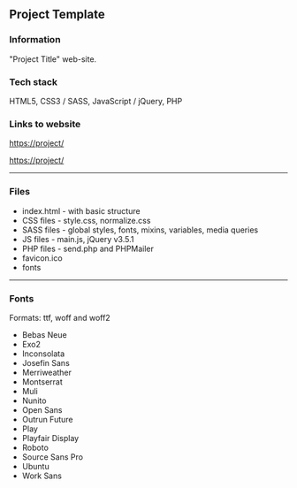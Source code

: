 ## Project Template

### Information

"Project Title" web-site.

### Tech stack

HTML5, CSS3 / SASS, JavaScript / jQuery, PHP

### Links to website

[https://project/](https://project/)

[https://project/](https://project/)

---

### Files

- index.html - with basic structure
- CSS files - style.css, normalize.css
- SASS files - global styles, fonts, mixins, variables, media queries
- JS files - main.js, jQuery v3.5.1
- PHP files - send.php and PHPMailer
- favicon.ico
- fonts

---

### Fonts

Formats: ttf, woff and woff2

- Bebas Neue
- Exo2
- Inconsolata
- Josefin Sans
- Merriweather
- Montserrat
- Muli
- Nunito
- Open Sans
- Outrun Future
- Play
- Playfair Display
- Roboto
- Source Sans Pro
- Ubuntu
- Work Sans
